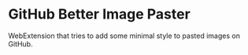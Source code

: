 # GitHub Better Image Paster

WebExtension that tries to add some minimal style to pasted images on GitHub.
